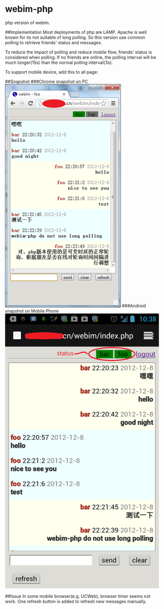 webim-php
=========

php version of webim.

##Implementation
Most deployments of php are LAMP. Apache is well known for its not suitable of long polling.
So this version use common polling to retrieve friends' status and messages.

To reduce the impact of polling and reduce mobile flow, friends' status is considered when polling.
If no friends are online, the polling interval will be much longer(15s) than the normal polling interval(3s).

To support mobile device, add this to all page:
    <meta name="viewport" content="width=device-width, inital-scale=1">

##Snapshot
###Chrome snapshot on PC
![Chrome snapshot on PC](snapshot/chrome.png)
###Android snapshot on Mobile Phone
![Android snapshot on Mobile Phone](snapshot/android.png)

##Issue
In some mobile browser(e.g. UCWeb), browser timer seems not work. One refresh button is added
to refresh new messages manually.
